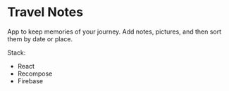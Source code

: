 # Travel Notes

App to keep memories of your journey. Add notes, pictures, and then sort them by date or place.

Stack:
 - React
 - Recompose
 - Firebase
